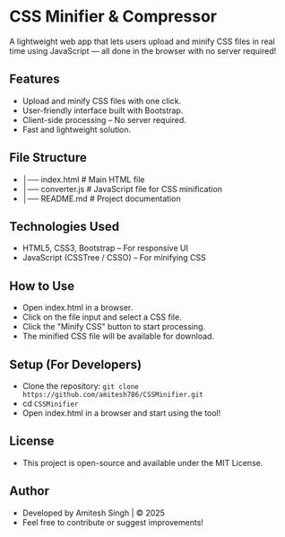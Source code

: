 # CSS Minifier & Compressor
A lightweight web app that lets users upload and minify CSS files in real time using JavaScript — all done in the browser with no server required!

## Features
- Upload and minify CSS files with one click.
- User-friendly interface built with Bootstrap.
- Client-side processing – No server required.
- Fast and lightweight solution.

## File Structure
- │── index.html           # Main HTML file
- │── converter.js         # JavaScript file for CSS minification
- │── README.md            # Project documentation

## Technologies Used
- HTML5, CSS3, Bootstrap – For responsive UI
- JavaScript (CSSTree / CSSO) – For minifying CSS

## How to Use
- Open index.html in a browser.
- Click on the file input and select a CSS file.
- Click the "Minify CSS" button to start processing.
- The minified CSS file will be available for download.

## Setup (For Developers)
- Clone the repository: `git clone https://github.com/amitesh786/CSSMinifier.git`
- cd `CSSMinifier`
- Open index.html in a browser and start using the tool!

## License
- This project is open-source and available under the MIT License.

## Author
- Developed by Amitesh Singh | © 2025
- Feel free to contribute or suggest improvements!
